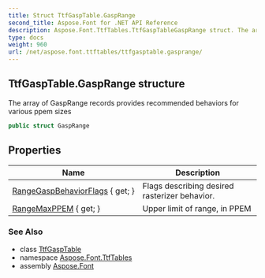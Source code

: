 ```yaml
---
title: Struct TtfGaspTable.GaspRange
second_title: Aspose.Font for .NET API Reference
description: Aspose.Font.TtfTables.TtfGaspTableGaspRange struct. The array of GaspRange records provides recommended behaviors for various ppem sizes
type: docs
weight: 960
url: /net/aspose.font.ttftables/ttfgasptable.gasprange/
---
```

## TtfGaspTable.GaspRange structure

The array of GaspRange records provides recommended behaviors for various ppem sizes

```csharp
public struct GaspRange
```

## Properties

| Name | Description |
| --- | --- |
| [RangeGaspBehaviorFlags](../../aspose.font.ttftables/ttfgasptable.gasprange/rangegaspbehaviorflags) { get; } | Flags describing desired rasterizer behavior. |
| [RangeMaxPPEM](../../aspose.font.ttftables/ttfgasptable.gasprange/rangemaxppem) { get; } | Upper limit of range, in PPEM |

### See Also

* class [TtfGaspTable](../ttfgasptable/)
* namespace [Aspose.Font.TtfTables](../../aspose.font.ttftables/)
* assembly [Aspose.Font](../../)


